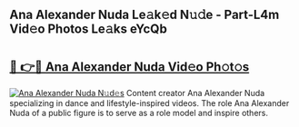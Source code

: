 ## Ana Alexander Nuda Le𝚊k𝚎d N𝚞𝚍e - Part-L4m Vid𝚎o Photos Le𝚊ks eYcQb

# <h2><a href="http://fbee6u.evod.top/?m=Ana+Alexander+Nuda">🔗 👉🔴 Ana Alexander Nuda Vid𝚎o Ph𝚘t𝚘s</a></h2>

[![Ana Alexander Nuda N𝚞d𝚎s](https://i.imgur.com/8V9OHl7.gif)](http://fbee6u.evod.top/?m=Ana+Alexander+Nuda)
Content creator Ana Alexander Nuda specializing in dance and lifestyle-inspired videos. The role Ana Alexander Nuda of a public figure is to serve as a role model and inspire others. 
